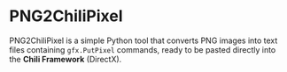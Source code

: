 # PNG2ChiliPixel
PNG2ChiliPixel is a simple Python tool that converts PNG images into text files containing `gfx.PutPixel` commands, ready to be pasted directly into the **Chili Framework** (DirectX).
